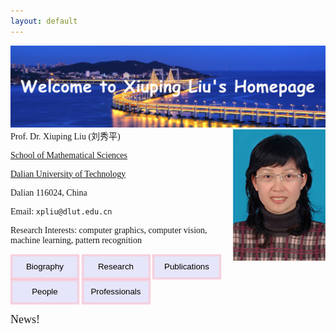 ```yaml
---
layout: default
---
```


![](fengmian1_1.jpg)
<img align="right" src="xiupingliu.jpg"/>  
<font face="Times">Prof. Dr. Xiuping Liu (刘秀平)  

[School of Mathematical Sciences](http://math.dlut.edu.cn/)  

[Dalian University of Technology](https://www.dlut.edu.cn/)  

Dalian 116024, China    

Email: `xpliu@dlut.edu.cn`  

Research Interests: computer graphics, computer vision, machine learning, pattern recognition  


<input type="button" value="Biography" style="width:110px;height:40px;border:3px #FFC0CB double;background-color:#E6E6FA;" onclick="location.href='files/bio.md'">
<input type="button" value="Research" style="width:110px;height:40px;border:3px #FFC0CB double;background-color:#E6E6FA;">
<input type="button" value="Publications" style="width:110px;height:40px;border:3px #FFC0CB double;background-color:#E6E6FA;">
<input type="button" value="People" style="width:110px;height:40px;border:3px #FFC0CB double;background-color:#E6E6FA;">
<input type="button" value="Professionals" style="width:110px;height:40px;border:3px #FFC0CB double;background-color:#E6E6FA;">  
　　
  　
	

<font size=4 >News!</font>  

</font>
